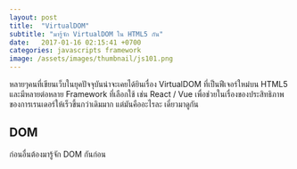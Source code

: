```yaml
---
layout: post
title:  "VirtualDOM"
subtitle: "มารู้จัก VirtualDOM ใน HTML5 กัน"
date:   2017-01-16 02:15:41 +0700
categories: javascripts framework
image: /assets/images/thumbnail/js101.png
---
```


หลายๆคนที่เขียนเว็บในยุคปัจจุบันน่าจะเคยได้ยินเรื่อง VirtualDOM ที่เป็นฟีเจอร์ใหม่บน HTML5 และมีหลายต่อหลาย Framework ที่เลือกใช้ เช่น React / Vue เพื่อช่วยในเรื่องของประสิทธิภาพของการเรนเดอร์ให้เร็วขึ้นกว่าเดิมมาก แต่มันคืออะไรละ เดี๋ยวมาดูกัน

## DOM

ก่อนอื่นต้องมารู้จัก DOM กันก่อน

```
```